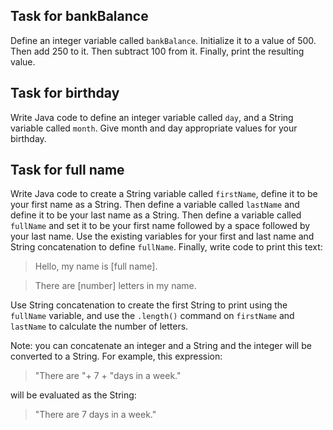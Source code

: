 ## Task for bankBalance

Define an integer variable called `bankBalance`. Initialize it to a value of 500. Then add 250 to it. Then subtract 100 from it. Finally, print the resulting value.


## Task for birthday

Write Java code to define an integer variable called `day`, and a String variable called `month`. Give month and day appropriate values for your birthday.


## Task for full name

Write Java code to create a String variable called `firstName`, define it to be your first name as a String. Then define a variable called `lastName` and define it to be your last name as a String. Then define a variable called `fullName` and set it to be your first name followed by a space followed by your last name. Use the existing variables for your first and last name and String concatenation to define `fullName`. Finally, write code to print this text:

> Hello, my name is [full name].

> There are [number] letters in my name.

Use String concatenation to create the first String to print using the `fullName` variable, and use the `.length()` command on `firstName` and `lastName` to calculate the number of letters.

Note: you can concatenate an integer and a String and the integer will be converted to a String. For example, this expression:

> "There are "+ 7 + "days in a week."

will be evaluated as the String:

> "There are 7 days in a week."
